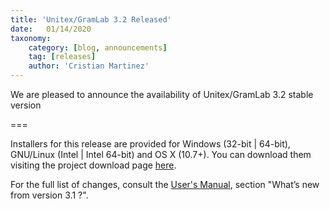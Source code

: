```yaml
---
title: 'Unitex/GramLab 3.2 Released'
date:   01/14/2020
taxonomy:
    category: [blog, announcements]
    tag: [releases]
    author: 'Cristian Martinez'
---
```


We are pleased to announce the availability of Unitex/GramLab 3.2 stable version

===

Installers for this release are provided for Windows (32-bit | 64-bit), GNU/Linux (Intel | Intel 64-bit) and OS X (10.7+). You can download them visiting the project download page [here](https://unitexgramlab.org/#downloads).

For the full list of changes, consult the [User's Manual](http://releases.unitexgramlab.org/3.2/man/Unitex-GramLab-3.2-usermanual-en.pdf), section "What’s new from version 3.1 ?".
